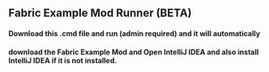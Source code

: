 ## Fabric Example Mod Runner (BETA)
#### Download this .cmd file and run (admin required) and it will automatically 
#### download the Fabric Example Mod and Open IntelliJ IDEA and also install IntelliJ IDEA if it is not installed.

